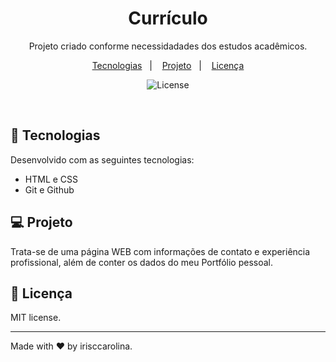 <h1 align="center"> Currículo </h1>

<p align="center">
Projeto criado conforme necessidadades dos estudos acadêmicos.
</p>

<p align="center">
  <a href="#-tecnologias">Tecnologias</a>&nbsp;&nbsp;&nbsp;|&nbsp;&nbsp;&nbsp;
  <a href="#-projeto">Projeto</a>&nbsp;&nbsp;&nbsp;|&nbsp;&nbsp;&nbsp;
  <a href="#memo-license">Licença</a>
</p>

<p align="center">
  <img alt="License" src="https://img.shields.io/static/v1?label=license&message=MIT&color=49AA26&labelColor=000000">
</p>

<br>

## 🚀 Tecnologias

Desenvolvido com as seguintes tecnologias:

- HTML e CSS
- Git e Github

## 💻 Projeto
Trata-se de uma página WEB com informações de contato e experiência profissional, além de conter os dados do meu Portfólio pessoal. 

## :memo: Licença

MIT license.


---

Made with ♥ by irisccarolina.
